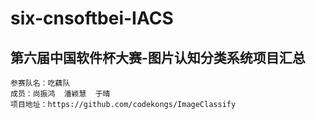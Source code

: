 # six-cnsoftbei-IACS
## 第六届中国软件杯大赛-图片认知分类系统项目汇总

```
参赛队名：吃藕队
成员：尚振鸿  潘颖慧  于晴
项目地址：https://github.com/codekongs/ImageClassify
```
